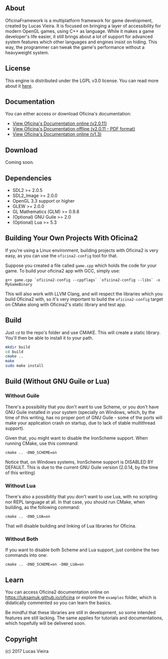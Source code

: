 About
-----

OficinaFramework is a multiplatform framework for game development, created by Lucas Vieira.
It is focused on bringing a layer of accessibility for modern OpenGL games, using C++ as
language. While it makes a game developer's life easier, it still brings about a lot of
support for advanced system features which other languages and engines insist on hiding.
This way, the programmer can tweak the game's performance without a heavyweight system.


License
-------

This engine is distributed under the LGPL v3.0 license.
You can read more about it [here](http://choosealicense.com/licenses/lgpl-3.0).

Documentation
-------------

You can either access or download Oficina's documentation:

- [View Oficina's Documentation online (v2.0.11)](https://luksamuk.github.io/oficina/doc)
- [View Oficina's Documentation offline (v2.0.11 - PDF format)](https://luksamuk.github.io/oficina/oficina2.pdf)
- [View Oficina's Documentation online (v1.3)](https://luksamuk.github.io/OficinaFramework)

Download
--------

Coming soon.

Dependencies
------------

- SDL2 >= 2.0.5
- SDL2\_Image >= 2.0.0
- OpenGL 3.3 support or higher
- GLEW >= 2.0.0
- GL Mathematics (GLM) >= 0.9.8
- (Optional) GNU Guile >= 2.0
- (Optional) Lua >= 5.3


Building Your Own Projects With Oficina2
----------------------------------------

If you're using a Linux environment, building projects with Oficina2 is very easy, as you can use the `oficina2-config` tool for that.

Suppose you created a file called `game.cpp` which holds the code for your game. To build your oficina2 app with GCC, simply use:

```g++ game.cpp `oficina2-config --cppflags` `oficina2-config --libs` -o MyGameBinary```

This will also work with LLVM Clang, and will respect the libraries which you build Oficina2 with, so it's very important to build
the `oficina2-config` target on CMake along with Oficina2's static library and test app.


Build
-----

Just `cd` to the repo's folder and use CMAKE. This will create a static library. You'll then be able to install it to your path.

```bash
mkdir build
cd build
cmake ..
make
sudo make install
```

Build (Without GNU Guile or Lua)
-------------------------

### Without Guile

There's a possibility that you don't want to use Scheme, or you don't have GNU Guile installed in your system
(specially on Windows, which, by the time of this writing, has no proper port of GNU Guile - some of the ports
will make your application crash on startup, due to lack of stable multithread support).

Given that, you might want to disable the IronScheme support.
When running CMake, use this command:

```cmake .. -DNO_SCHEME=on```

Notice that, on Windows systems, IronScheme support is DISABLED BY DEFAULT. This is due to the current
GNU Guile version (2.0.14, by the time of this writing)

### Without Lua

There's also a possibility that you don't want to use Lua, with no scripting nor REPL language at all.
In that case, you should run CMake, when building, as the following command:

```cmake .. -DNO_LUA=on```

That will disable building and linking of Lua libraries for Oficina.

### Without Both

If you want to disable both Scheme and Lua support, just combine the two commands into one:

```cmake .. -DNO_SCHEME=on -DNO_LUA=on```



Learn
-----
You can access Oficina2 documentation online on https://luksamuk.github.io/oficina or explore the `examples`
folder, which is didatically commented so you can learn the basics.

Be mindful that these libraries are still in development, so some intended features are still lacking. The
same applies for tutorials and documentations, which hopefully will be delivered soon.


Copyright
---------

(c) 2017 Lucas Vieira
